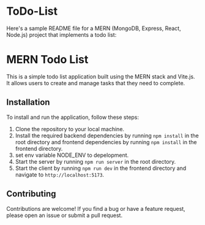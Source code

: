 # ToDo-List
Here's a sample README file for a MERN (MongoDB, Express, React, Node.js) project that implements a todo list:

# MERN Todo List

This is a simple todo list application built using the MERN stack and Vite.js. It allows users to create and manage tasks that they need to complete.

## Installation

To install and run the application, follow these steps:

1. Clone the repository to your local machine.
2. Install the required backend dependencies by running `npm install` in the root directory and frontend dependencies by running `npm install` in the frontend directory.
3. set env variable NODE_ENV to depelopment.
4. Start the server by running `npm run server` in the root directory.
5. Start the client by running `npm run dev` in the frontend directory and navigate to  `http://localhost:5173`.

## Contributing

Contributions are welcome! If you find a bug or have a feature request, please open an issue or submit a pull request.
